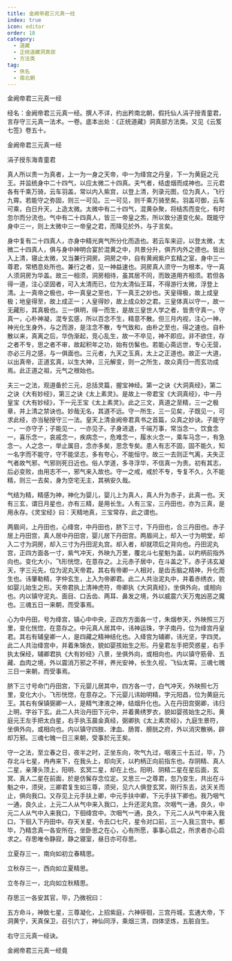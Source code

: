 ```yaml
---
title: 金阙帝君三元真一经
index: true
icon: editor
order: 18
category:
  - 道藏
  - 正统道藏洞真部
  - 方法类
tag:
  - 佚名
  - 南北朝
---
```


金阙帝君三元真一经  

经名：金阙帝君三元真一经。撰人不详，约出矜南北朝，假托仙人涓子授青童君，言存守三元真一法术。一卷。底本出处：《正统道藏》洞真部方法类。又见《云笈七签》卷五十。  

金阙帝君三元真一经  

涓子授东海青童君  

真人所以贵一为真者，上一为一身之天帝，中一为绛宫之丹皇，下一为黄庭之元王。并监统身中二十四气，以应太微二十四真。夫气者，结虚烟而成神也。三元君各有千乘万骑，云车羽盖，常以内入紫宫，以登上清，列录元图，位为真人，飞行九霄。若能守之弥固，则三一可见。三一可见，则千乘万骑至矣。羽盖可御，云车可乘，白日升天，上造太微。太微中有二十四气，混黄杂聚，将结炁而变化，有时忽尔而分流也。气中有二十四真人，皆三一帝皇之炁，所以致分道变化矣。既能守身中三一，则上太微中三一帝皇之君，而降见於外，与子言矣。  

身中复有二十四真人，亦身中精光爽气所分化而造也。若云车来迎，以登太微，太微二十四真人，俱与身中神明合宴於混黄之中，共景分升，俱齐内外之德也。皆出入上清，寝止太微，又当兼行洞房。洞房之中，自有黄阙紫户玄精之室，身中三一尊君，常栖息处所也。兼行之者，见一神益速也。洞房真人须守一为根本，守一真人须洞房为华盖。故三一相须，洞房相待，虽其居不同，而致道用齐相须。若但各得一道，注心坚固者，可入太清而已，位为太清仙王耳，不得游行太微，浮登上清。上一真帝之极也，中一真皇之至也，下一真王之妙也。天皇得极，故上成皇极；地皇得至，故上成正一；人皇得妙，故上成众妙之君。三皇体真以守一，故一无藏形，其真极也。三一俱明，得一而生，是故三皇世人学之者，皆贵守真一。守真一，心朴神凝，混专玄感，所以百念不生，精意不散。但三月内视，注心一神，神光化生身外，与之而游，是注念不散，专气致和，由朴之至也，得之速也。自朴散以来，真离之后，华伪渐起，竞心乱生，故一不卒见，神不即应。非不欲住，存之者不专，思之者不审，故起积年之功，始有仿髴也。若能心斋远世，专心无营，亦必三月之感，与一俱面也。三元者，九天之玉真，太上之正道也。故正一大道，以出真帝，正道玄真，以生大神，三元解变，则一之所生，故众真归一而玄功成焉。此正道之祖，元气之根始也。  

夫三一之法，观道备於三元，总括灵篇，握宝神经。第一之诀《大洞真经》，第二之诀《大有妙经》，第三之诀《太上素灵》。是故上一帝君宝《大洞真经》，中一丹皇宝《大有妙经》，下一元王宝《太上素灵》。此之三文，真道之至精，三一之极章，并上清之禁诀也。妙哉无名，其道不远。守一所生，三一见矣，子既见一，可求此经，亦当秘授守三一法。皇天上清金阙帝君真书之首篇，众真之妙诀。子能守一，一亦守子；子能见一，一亦见子。子身进退，千端万事，常当念一。饮食念一，喜乐念一，哀戚念一，疾病念一，危难念一，履水火念一，乘车马念一，有急念一。人之念一，举止属目，念亦多矣，思念专矣。患人有志不固，固不能久，知一名字而不能守，守不能坚志，多有夸心，不能恒守。故三一去则正气离，夫失正气者故气邪，气邪则死日近也。俗人学道，多寻浮华，不信真一为贵。初有其志，后必变败，由用志不一，邪气来入故也。守一之戒，戒於不专，专复不久，久不能精，则三一去矣，身为空宅无主，其祸安久哉。  

气结为精，精感为神，神化为婴儿，婴儿上为真人，真人升为赤子，此真一也。天有三玄，谓日月星也，亦有三精，是用长生。人有三宝，三丹田也，亦为三真，是用永存。《灵宝经》曰：天精地真，三宝常存，此之谓也。  

两眉间，上丹田也，心绛宫，中丹田也，脐下三寸，下丹田也，合三丹田也。赤子居上丹田宫，真人居中丹田宫，婴儿居下丹田宫。两眉间上，却入一寸为明堂，却入二寸为洞房，却入三寸为丹田泥丸宫。却入者，却就项后之背向也。丹田泥丸宫，正四方面各一寸，紫气冲天，外映九万里，覆北斗七星魁为盖，以杓柄前指外向也。变化大小，飞形恍惚，在意存之。上元赤子居中，在斗盖之下。赤子讳玄凝天，字三元先，位为泥丸天帝君。其右有帝卿一人相对，是齿舌脑之精神，升化而生也。讳肇勒精，字仲玄生，上入为帝卿君。此二人共治泥丸中，并着赤绣衣，貌如婴儿始生之形。天帝君执上清神虎符，帝卿执《大洞真经》，坐俱外向，或相向也。内以镇守泥丸、面目、口舌齿、两耳、鼻发之境，外以威震六天万鬼凶恶之魔也。三魂五日一来朝，而受事焉。  

心为中丹田，号为绛宫，镇心中中央，正四方方面各一寸，朱烟参天，外映照三万里，变化恍惚，在意存之。中元真人居其中，讳神运珠，字子南丹，位为绛宫丹皇君。其右有辅皇卿一人，是四藏之精神结化也。入绛宫为辅卿，讳光坚，字四灵。此二人共治绛宫中，并着朱锦衣，貌如婴孩始生之形。丹皇君左手把荧惑星，右手执太保经，辅卿君执《大有妙经》八景，坐俱外向，或相向也。内以镇守筋骨、五藏、血肉之境，外以震消万邪之不祥，养光安神，长生久视，飞仙太霄。三魂七魄三日一来朝，而受事焉。  

脐下三寸号命门丹田宫，下元婴儿居其中，四方各一寸，白气冲天，外映照七万里，变化大小，飞形恍惚，在意存之。下元婴儿讳始明精，字元阳昌，位为黄庭元王。其右有保镇弼卿一人，是精气津液之神，结烟升化也。入在丹田宫弼卿，讳归上明，字谷下玄。此二人共治丹田下元中，并着黄绣罗衣，貌如婴孩始生之形。黄庭元王左手把太白星，右手执玉晨金真经，弼卿执《太上素灵经》，九庭生景符，坐俱外向，或相向也。内以镇守四肢、津血、肠胃、膀胱之府，外以消灾散祸，辟却万邪。三魂七魄一日三来朝，受事於元王矣。  

守一之法，至立春之日，夜半之时，正坐东向，吹气九过，咽液三十五过，毕，乃存北斗七星，冉冉来下，在我头上，却向天，以杓柄正向前指东也。存阴精、真人二星，亲薄头顶上，阳明、玄冥二星，却在上也。阳明、阴精二星在星后面，玄冥、真人二星在前面，於是仿髴存念位定。又思三一之尊君，忽乃变生，共出在斗魁之中，须臾，三卿君复生如三尊，须臾，见六人俱登玄冥，刚行东去，达天关而止，俱向我口。又存见上元手扶上卿，中元手扶中卿，下元手扶下卿也。我乃咽气一通，良久止，上元二人从气中来入我口，上升还泥丸宫。次咽气一通，良久，中元二人从气中入来我口，下徊绛宫中。次咽气一通，良久，下元二人从气中来入我口，下徊入下丹田中。存天关星，令去口七尺，星令对口前，三一入我三宫中。都毕，乃精念真一各安所在，坐卧思之在心，心有所愿，事事心启之，所求者亦心启求之。存思唯令静寂，静之寝室，昼日亦可存思。  

立夏存三一，南向如初立春精思。  

立秋存三一，西向如立夏精思。  

立冬存三一，北向如立秋精思。  

存思三一各安其官，毕，乃微祝曰：  

五方命斗，神致七星，三尊凝化，上招紫庭，六神徘徊，三宫丹城，玄通大帝，下洞黄宁，天真保卫，召引六丁，神仙同浮，乘烟三清，四体坚炼，五脏自生。  

右守三元真一经诀。  

金阙帝君三元真一经竟  
